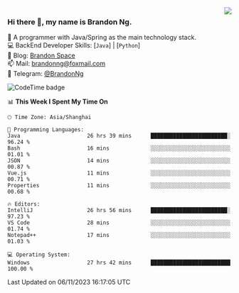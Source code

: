 <img  align="right" src="https://github-readme-stats-brandon0824.vercel.app/api/top-langs/?username=brandon0824&layout=compact">

### Hi there 👋, my name is Brandon Ng.

🌱 A programmer with Java/Spring as the main technology stack.  
💻 BackEnd Developer Skills: [`Java`] | [`Python`]  
📝 Blog: [Brandon Space](https://brandonng.tech)  
📫 Mail: brandonng@foxmail.com  
📰 Telegram: [@BrandonNg](https://t.me/BrandonNg24)  

![CodeTime badge](https://img.shields.io/endpoint?style=flat-square&url=https%3A%2F%2Fapi.codetime.dev%2Fshield%3Fid%3D128%26project%3D%26in%3D604800000)

<!--START_SECTION:waka-->
📊 **This Week I Spent My Time On** 

```text
🕑︎ Time Zone: Asia/Shanghai

💬 Programming Languages: 
Java                     26 hrs 39 mins      ████████████████████████░   96.24 % 
Bash                     16 mins             ░░░░░░░░░░░░░░░░░░░░░░░░░   01.01 % 
JSON                     14 mins             ░░░░░░░░░░░░░░░░░░░░░░░░░   00.87 % 
Vue.js                   11 mins             ░░░░░░░░░░░░░░░░░░░░░░░░░   00.71 % 
Properties               11 mins             ░░░░░░░░░░░░░░░░░░░░░░░░░   00.68 % 

🔥 Editors: 
IntelliJ                 26 hrs 56 mins      ████████████████████████░   97.23 % 
VS Code                  28 mins             ░░░░░░░░░░░░░░░░░░░░░░░░░   01.74 % 
Notepad++                17 mins             ░░░░░░░░░░░░░░░░░░░░░░░░░   01.03 % 

💻 Operating System: 
Windows                  27 hrs 42 mins      █████████████████████████   100.00 % 
```


 Last Updated on 06/11/2023 16:17:05 UTC
<!--END_SECTION:waka-->
